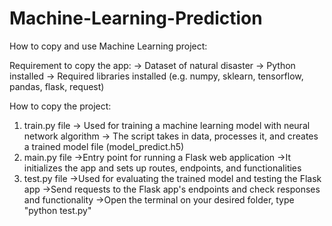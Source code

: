 # Machine-Learning-Prediction
How to copy and use Machine Learning project:

Requirement to copy the app:
  -> Dataset of natural disaster
  -> Python installed
  -> Required libraries installed (e.g. numpy, sklearn, tensorflow, pandas, flask, request)

How to copy the project:
1) train.py file
  -> Used for training a machine learning model with neural network algorithm
  -> The script takes in data, processes it, and creates a trained model file (model_predict.h5)
2) main.py file
  ->Entry point for running a Flask web application
  ->It initializes the app and sets up routes, endpoints, and functionalities
3) test.py file
  ->Used for evaluating the trained model and testing the Flask app
  ->Send requests to the Flask app's endpoints and check responses and functionality
  ->Open the terminal on your desired folder, type "python test.py"
